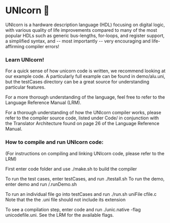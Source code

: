 # UNIcorn 🦄

UNIcorn is a hardware description language (HDL) focusing on digital logic, with various quality of life improvements compared to many of the most popular HDLs such as generic bus-lengths, for-loops, and register support, a simplified syntax, and -- most importantly -- very encouraging and life-affirming compiler errors!


### Learn UNIcorn!

For a quick sense of how unicorn code is written, we recommend looking at our example code. A particularly full example can be found in demo/alu.uni, but the testCases directory can be a great source for understanding particular features. 

For a more thorough understanding of the language, feel free to refer to the Language Reference Manual (LRM).

For a thorough understanding of how the UNIcorn compiler works, please refer to the compiler source code, listed under Code/ in conjunction with the Translator Architecture found on page 26 of the Language Reference Manual.



### How to compile and run UNIcorn code:

(For instructions on compiling and linking UNIcorn code, please refer to the LRM)

First enter code folder and use ./make.sh to build the compiler

To run the test cases, enter testCases, and run ./testall.sh
To run the demo, enter demo and run /.runDemo.sh

To run an individual file go into testCases and run ./run.sh uniFile cfile.c
Note that the the .uni file should not include its extension

To see a compilation step, enter code and run ./unic.native -flag
unicodefile.uni. See the LRM for the available flags.
